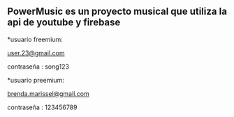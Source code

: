 PowerMusic es un proyecto musical que utiliza la api de youtube y firebase 
--------------------------------
*usuario freemium:

user.23@gmail.com

contraseña : song123

*usuario preemium:

brenda.marissel@gmail.com

contraseña : 123456789
